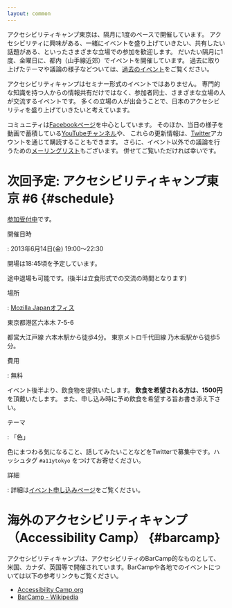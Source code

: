 ```yaml
---
layout: common
---
```


アクセシビリティキャンプ東京は、隔月に1度のペースで開催しています。
アクセシビリティに興味がある、一緒にイベントを盛り上げていきたい、共有したい話題がある、といったさまざまな立場での参加を歓迎します。
だいたい隔月に1度、金曜日に、都内（山手線近郊）でイベントを開催しています。
過去に取り上げたテーマや議論の様子などついては、[過去のイベント](/event)をご覧ください。

アクセシビリティキャンプはセミナー形式のイベントではありません。
専門的な知識を持つ人からの情報共有だけではなく、参加者同士、さまざまな立場の人が交流するイベントです。
多くの立場の人が出会うことで、日本のアクセシビリティを盛り上げていきたいと考えています。

コミュニティは[Facebookページ][fb]を中心としています。
そのほか、当日の様子を動画で蓄積している[YouTubeチャンネル][yt]や、
これらの更新情報は、[Twitter][tw]アカウントを通じて購読することもできます。
さらに、イベント以外での議論を行うための[メーリングリスト][ml]もございます。
併せてご覧いただければ幸いです。


# 次回予定: アクセシビリティキャンプ東京 #6	{#schedule}

[参加受付中](http://atnd.org/event/E0015729/0/?tabId=1)です。

開催日時

:  2013年6月14日(金) 19:00〜22:30
   
   開場は18:45頃を予定しています。
   
   途中退場も可能です。(後半は立食形式での交流の時間となります)

場所

:  [Mozilla Japanオフィス](http://www.mozilla.jp/about/contact/)
   
   東京都港区六本木 7-5-6
   
   都営大江戸線 六本木駅から徒歩4分。
   東京メトロ千代田線 乃木坂駅から徒歩5分。

費用

:  無料
   
   イベント後半より、飲食物を提供いたします。
   **飲食を希望される方は、1500円**を頂戴いたします。
   また、申し込み時に予め飲食を希望する旨お書き添え下さい。

テーマ

:  「色」
   
   色にまつわる気になること、話してみたいことなどをTwitterで募集中です。ハッシュタグ `#a11ytokyo` をつけてお寄せください。

詳細

:   詳細は[イベント申し込みページ](http://atnd.org/event/E0015729/0/?tabId=1)をご覧ください。


# 海外のアクセシビリティキャンプ（Accessibility Camp）	{#barcamp}

アクセシビリティキャンプは、アクセシビリティのBarCamp的なものとして、米国、カナダ、英国等で開催されています。BarCampや各地でのイベントについては以下の参考リンクもご覧ください。

* [Accessibility Camp.org](http://www.accessibilitycamp.org/)
* [BarCamp - Wikipedia](http://ja.wikipedia.org/wiki/BarCamp)


[fb]: <https://www.facebook.com/a11ytokyo> "アクセシビリティキャンプ東京のFacebookページ"
[ml]: <https://groups.google.com/forum/?fromgroups=#!topic/a11ytokyo> "アクセシビリティキャンプ東京のGoogleグループ"
[yt]: <http://www.youtube.com/user/a11ytokyo> "アクセシビリティキャンプ東京のYouTubeチャンネル"
[tw]: <https://twitter.com/a11ytokyo> "アクセシビリティキャンプ東京のTwitter"
